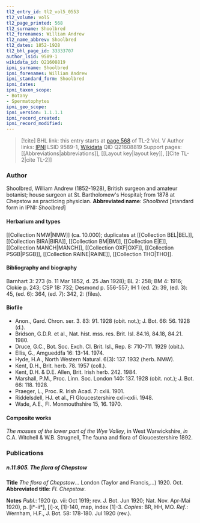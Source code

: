 ```yaml
---
tl2_entry_id: tl2_vol5_0553
tl2_volume: vol5
tl2_page_printed: 568
tl2_surname: Shoolbred
tl2_forenames: William Andrew
tl2_name_abbrev: Shoolbred
tl2_dates: 1852-1928
tl2_bhl_page_id: 33333707
author_lsid: 9589-1
wikidata_id: Q21608819
ipni_surname: Shoolbred
ipni_forenames: William Andrew
ipni_standard_form: Shoolbred
ipni_dates: 
ipni_taxon_scope: 
- Botany
- Spermatophytes
ipni_geo_scope: 
ipni_version: 1.1.1.1
ipni_record_created: 
ipni_record_modified:
---
```


> [!cite] BHL link: this entry starts at [page 568](https://www.biodiversitylibrary.org/page/33333707) of TL-2 Vol. V
> Author links: [IPNI](https://www.ipni.org/a/9589-1) LSID 9589-1, [Wikidata](https://www.wikidata.org/wiki/Q21608819) QID Q21608819
> Support pages: [[Abbreviations|abbreviations]], [[Layout key|layout key]], [[Cite TL-2|cite TL-2]]

### Author

Shoolbred, William Andrew (1852-1928), British surgeon and amateur botanist; house surgeon at St. Bartholomew's Hospital; from 1878 at Chepstow as practicing physician. 
**Abbreviated name**: *Shoolbred* \[standard form in IPNI: *Shoolbred*\]

#### Herbarium and types

[[Collection NMW|NMW]] (ca. 10.000); duplicates at [[Collection BEL|BEL]], [[Collection BIRA|BIRA]], [[Collection BM|BM]], [[Collection E|E]], [[Collection MANCH|MANCH]], [[Collection OXF|OXF]], [[Collection PSGB|PSGB]], [[Collection RAINE|RAINE]], [[Collection THO|THO]].

#### Bibliography and biography

Barnhart 3: 273 (b. 11 Mar 1852, d. 25 Jan 1928); BL 2: 258; BM 4: 1916; Clokie p. 243; CSP 18: 732; Desmond p. 556-557; IH 1 (ed. 2): 39, (ed. 3): 45, (ed. 6): 364, (ed. 7): 342, 2: (files).

#### Biofile

- Anon., Gard. Chron. ser. 3. 83: 91. 1928 (obit. not.); J. Bot. 66: 56. 1928 (d.).
- Bridson, G.D.R. et al., Nat. hist. mss. res. Brit. Isl. 84.16, 84.18, 84.21. 1980.
- Druce, G.C., Bot. Soc. Exch. Cl. Brit. Isl., Rep. 8: 710-711. 1929 (obit.).
- Ellis, G., Amgueddfa 16: 13-14. 1974.
- Hyde, H.A., North Western Natural. 6(3): 137. 1932 (herb. NMW).
- Kent, D.H., Brit. herb. 78. 1957 (coll.).
- Kent, D.H. & D.E. Allen, Brit. Irish herb. 242. 1984.
- Marshall, P.M., Proc. Linn. Soc. London 140: 137. 1928 (obit. not.); J. Bot. 66: 118. 1928.
- Praeger, L., Proc. R. Irish Acad. 7: cxlii. 1901.
- Riddelsdell, HJ. et al., Fl Gloucestershire cxli-cxlii. 1948.
- Wade, A.E., Fl. Monmouthshire 15, 16. 1970.

#### Composite works

*The mosses of the lower part of the Wye Valley*, in West Warwickshire, *in* C.A. Witchell & W.B. Strugnell, The fauna and flora of Gloucestershire 1892.

### Publications

##### n.11.905. The flora of Chepstow

**Title**
*The flora of Chepstow*... London (Taylor and Francis,...) 1920. Oct.
**Abbreviated title**: *Fl. Chepstow*.

**Notes**
*Publ*.: 1920 (p. vii: Oct 1919; rev. J. Bot. Jun 1920; Nat. Nov. Apr-Mai 1920), p. \[i\*-ii\*\], \[i\]-x, \[1\]-140, map, index \[1\]-3. *Copies*: BR, HH, MO.
*Ref*.: Wernham, H.F., J. Bot. 58: 178-180. Jul 1920 (rev.).

